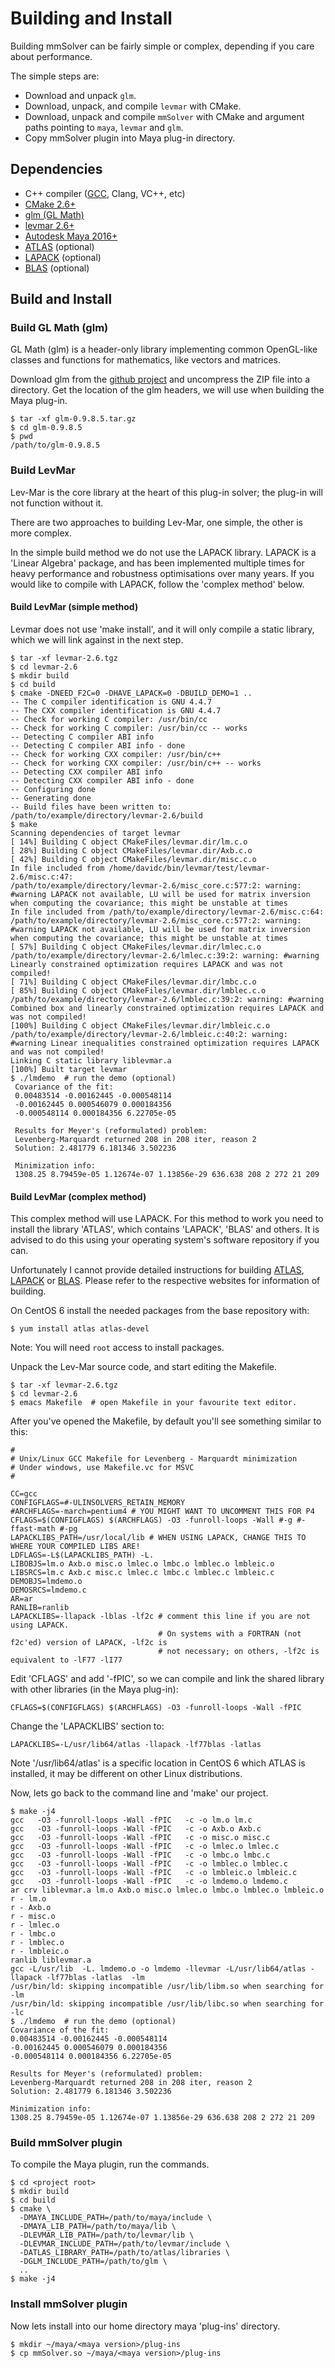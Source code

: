 # Building and Install

Building mmSolver can be fairly simple or complex, depending if you care about performance.

The simple steps are:

- Download and unpack `glm`.
- Download, unpack, and compile `levmar` with CMake.
- Download, unpack and compile `mmSolver` with CMake and argument paths pointing to `maya`, `levmar` and `glm`.
- Copy mmSolver plugin into Maya plug-in directory.

## Dependencies

- C++ compiler ([GCC](https://gcc.gnu.org/), Clang, VC++, etc)
- [CMake 2.6+](https://cmake.org/)
- [glm (GL Math)](https://glm.g-truc.net/)
- [levmar 2.6+](http://users.ics.forth.gr/~lourakis/levmar/)
- [Autodesk Maya 2016+](https://www.autodesk.com.au/products/maya/overview)
- [ATLAS](http://www.netlib.org/atlas/) (optional)
- [LAPACK](http://www.netlib.org/lapack/)  (optional)
- [BLAS](http://www.netlib.org/blas/)  (optional)

## Build and Install

### Build GL Math (glm)

GL Math (glm) is a header-only library implementing common OpenGL-like classes and functions for mathematics, like vectors and matrices.

Download glm from the [github project](https://github.com/g-truc/glm/releases/tag/0.9.8.5) and uncompress the ZIP file into a directory. Get the location of the glm headers, we will use when building the Maya plug-in.

```commandline
$ tar -xf glm-0.9.8.5.tar.gz
$ cd glm-0.9.8.5
$ pwd
/path/to/glm-0.9.8.5
```

### Build LevMar

Lev-Mar is the core library at the heart of this plug-in solver; the plug-in will not function without it.

There are two approaches to building Lev-Mar, one simple, the other is more complex.

In the simple build method we do not use the LAPACK library. LAPACK is a 'Linear Algebra' package, and has been implemented multiple times for heavy performance and robustness optimisations over many years. If you would like to compile with LAPACK, follow the 'complex method' below.

#### Build LevMar (simple method)

Levmar does not use 'make install', and it will only compile a static library, which we will link against in the next step.

```commandline
$ tar -xf levmar-2.6.tgz
$ cd levmar-2.6
$ mkdir build
$ cd build
$ cmake -DNEED_F2C=0 -DHAVE_LAPACK=0 -DBUILD_DEMO=1 ..
-- The C compiler identification is GNU 4.4.7
-- The CXX compiler identification is GNU 4.4.7
-- Check for working C compiler: /usr/bin/cc
-- Check for working C compiler: /usr/bin/cc -- works
-- Detecting C compiler ABI info
-- Detecting C compiler ABI info - done
-- Check for working CXX compiler: /usr/bin/c++
-- Check for working CXX compiler: /usr/bin/c++ -- works
-- Detecting CXX compiler ABI info
-- Detecting CXX compiler ABI info - done
-- Configuring done
-- Generating done
-- Build files have been written to: /path/to/example/directory/levmar-2.6/build
$ make
Scanning dependencies of target levmar
[ 14%] Building C object CMakeFiles/levmar.dir/lm.c.o
[ 28%] Building C object CMakeFiles/levmar.dir/Axb.c.o
[ 42%] Building C object CMakeFiles/levmar.dir/misc.c.o
In file included from /home/davidc/bin/levmar/test/levmar-2.6/misc.c:47:
/path/to/example/directory/levmar-2.6/misc_core.c:577:2: warning: #warning LAPACK not available, LU will be used for matrix inversion when computing the covariance; this might be unstable at times
In file included from /path/to/example/directory/levmar-2.6/misc.c:64:
/path/to/example/directory/levmar-2.6/misc_core.c:577:2: warning: #warning LAPACK not available, LU will be used for matrix inversion when computing the covariance; this might be unstable at times
[ 57%] Building C object CMakeFiles/levmar.dir/lmlec.c.o
/path/to/example/directory/levmar-2.6/lmlec.c:39:2: warning: #warning Linearly constrained optimization requires LAPACK and was not compiled!
[ 71%] Building C object CMakeFiles/levmar.dir/lmbc.c.o
[ 85%] Building C object CMakeFiles/levmar.dir/lmblec.c.o
/path/to/example/directory/levmar-2.6/lmblec.c:39:2: warning: #warning Combined box and linearly constrained optimization requires LAPACK and was not compiled!
[100%] Building C object CMakeFiles/levmar.dir/lmbleic.c.o
/path/to/example/directory/levmar-2.6/lmbleic.c:40:2: warning: #warning Linear inequalities constrained optimization requires LAPACK and was not compiled!
Linking C static library liblevmar.a
[100%] Built target levmar
$ ./lmdemo  # run the demo (optional)
 Covariance of the fit:
 0.00483514 -0.00162445 -0.000548114
 -0.00162445 0.000546079 0.000184356
 -0.000548114 0.000184356 6.22705e-05
 
 Results for Meyer's (reformulated) problem:
 Levenberg-Marquardt returned 208 in 208 iter, reason 2
 Solution: 2.481779 6.181346 3.502236
 
 Minimization info:
 1308.25 8.79459e-05 1.12674e-07 1.13856e-29 636.638 208 2 272 21 209
```

#### Build LevMar (complex method)

This complex method will use LAPACK. For this method to work you need to install the library 'ATLAS', which contains 'LAPACK', 'BLAS' and others. It is advised to do this using your operating system's software repository if you can.
 
Unfortunately I cannot provide detailed instructions for building [ATLAS](http://www.netlib.org/atlas/), [LAPACK](http://www.netlib.org/lapack/) or [BLAS](http://www.netlib.org/blas/). Please refer to the respective websites for information of building.

On CentOS 6 install the needed packages from the base repository with:
```commandline
$ yum install atlas atlas-devel
```
Note: You will need `root` access to install packages.

Unpack the Lev-Mar source code, and start editing the Makefile.
```commandline
$ tar -xf levmar-2.6.tgz
$ cd levmar-2.6
$ emacs Makefile  # open Makefile in your favourite text editor.
```

After you've opened the Makefile, by default you'll see something similar to this:
```text
#
# Unix/Linux GCC Makefile for Levenberg - Marquardt minimization
# Under windows, use Makefile.vc for MSVC
#

CC=gcc
CONFIGFLAGS=#-ULINSOLVERS_RETAIN_MEMORY
#ARCHFLAGS=-march=pentium4 # YOU MIGHT WANT TO UNCOMMENT THIS FOR P4
CFLAGS=$(CONFIGFLAGS) $(ARCHFLAGS) -O3 -funroll-loops -Wall #-g #-ffast-math #-pg
LAPACKLIBS_PATH=/usr/local/lib # WHEN USING LAPACK, CHANGE THIS TO WHERE YOUR COMPILED LIBS ARE!
LDFLAGS=-L$(LAPACKLIBS_PATH) -L.
LIBOBJS=lm.o Axb.o misc.o lmlec.o lmbc.o lmblec.o lmbleic.o
LIBSRCS=lm.c Axb.c misc.c lmlec.c lmbc.c lmblec.c lmbleic.c
DEMOBJS=lmdemo.o
DEMOSRCS=lmdemo.c
AR=ar
RANLIB=ranlib
LAPACKLIBS=-llapack -lblas -lf2c # comment this line if you are not using LAPACK.
                                 # On systems with a FORTRAN (not f2c'ed) version of LAPACK, -lf2c is
                                 # not necessary; on others, -lf2c is equivalent to -lF77 -lI77
```

Edit 'CFLAGS' and add '-fPIC', so we can compile and link the shared library with other libraries (in the Maya plug-in):
```text
CFLAGS=$(CONFIGFLAGS) $(ARCHFLAGS) -O3 -funroll-loops -Wall -fPIC
```

Change the 'LAPACKLIBS' section to:
```text
LAPACKLIBS=-L/usr/lib64/atlas -llapack -lf77blas -latlas
```
Note '/usr/lib64/atlas' is a specific location in CentOS 6 which ATLAS is installed, it may be different on other Linux distributions.

Now, lets go back to the command line and 'make' our project. 
```commandline
$ make -j4
gcc   -O3 -funroll-loops -Wall -fPIC   -c -o lm.o lm.c
gcc   -O3 -funroll-loops -Wall -fPIC   -c -o Axb.o Axb.c
gcc   -O3 -funroll-loops -Wall -fPIC   -c -o misc.o misc.c
gcc   -O3 -funroll-loops -Wall -fPIC   -c -o lmlec.o lmlec.c
gcc   -O3 -funroll-loops -Wall -fPIC   -c -o lmbc.o lmbc.c
gcc   -O3 -funroll-loops -Wall -fPIC   -c -o lmblec.o lmblec.c
gcc   -O3 -funroll-loops -Wall -fPIC   -c -o lmbleic.o lmbleic.c
gcc   -O3 -funroll-loops -Wall -fPIC   -c -o lmdemo.o lmdemo.c
ar crv liblevmar.a lm.o Axb.o misc.o lmlec.o lmbc.o lmblec.o lmbleic.o
r - lm.o
r - Axb.o
r - misc.o
r - lmlec.o
r - lmbc.o
r - lmblec.o
r - lmbleic.o
ranlib liblevmar.a
gcc -L/usr/lib  -L. lmdemo.o -o lmdemo -llevmar -L/usr/lib64/atlas -llapack -lf77blas -latlas  -lm
/usr/bin/ld: skipping incompatible /usr/lib/libm.so when searching for -lm
/usr/bin/ld: skipping incompatible /usr/lib/libc.so when searching for -lc
$ ./lmdemo  # run the demo (optional)
Covariance of the fit:
0.00483514 -0.00162445 -0.000548114
-0.00162445 0.000546079 0.000184356
-0.000548114 0.000184356 6.22705e-05

Results for Meyer's (reformulated) problem:
Levenberg-Marquardt returned 208 in 208 iter, reason 2
Solution: 2.481779 6.181346 3.502236

Minimization info:
1308.25 8.79459e-05 1.12674e-07 1.13856e-29 636.638 208 2 272 21 209
```
### Build mmSolver plugin

To compile the Maya plugin, run the commands.

```commandline
$ cd <project root>
$ mkdir build
$ cd build
$ cmake \
  -DMAYA_INCLUDE_PATH=/path/to/maya/include \
  -DMAYA_LIB_PATH=/path/to/maya/lib \
  -DLEVMAR_LIB_PATH=/path/to/levmar/lib \
  -DLEVMAR_INCLUDE_PATH=/path/to/levmar/include \
  -DATLAS_LIBRARY_PATH=/path/to/atlas/libraries \
  -DGLM_INCLUDE_PATH=/path/to/glm \
  ..
$ make -j4
```

### Install mmSolver plugin

Now lets install into our home directory maya 'plug-ins' directory.

```commandline
$ mkdir ~/maya/<maya version>/plug-ins
$ cp mmSolver.so ~/maya/<maya version>/plug-ins
```
